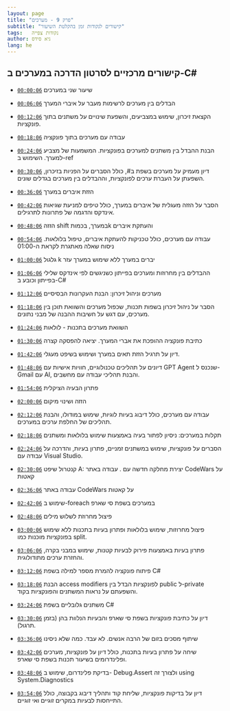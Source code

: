 ```yaml
---
layout: page
title: "פרק 9 - מערכים"
subtitle: "קישורים לנקודות זמן בהקלטת השיעור"
tags:   נקודות צפייה
author: גיא סידס
lang: he
---
```


## קישורים מרכזיים לסרטון הדרכה במערכים ב-C#

- [`00:00:06`](https://youtu.be/fUEoGfG0HzU?t=6) שיעור שני במערכים
- [`00:06:06`](https://youtu.be/fUEoGfG0HzU?t=366) הבדלים בין מערכים לרשימות מעבר על איברי המערך
- [`00:12:06`](https://youtu.be/fUEoGfG0HzU?t=726) הקצאת זיכרון, שימוש במצביעים, והשפעת שינויים על משתנים בתוך פונקציות.
- [`00:18:06`](https://youtu.be/fUEoGfG0HzU?t=1086) עבודה עם מערכים בתוך פונקציה
- [`00:24:06`](https://youtu.be/fUEoGfG0HzU?t=1446) הבנת ההבדל בין משתנים למערכים בפונקציות. המשמעות של מצביע למערך. השימוש ב-ref
- [`00:30:06`](https://youtu.be/fUEoGfG0HzU?t=1806) דיון מעמיק על מערכים בשפת ב#, כולל הסברים על הפניות בזיכרון, השפעתן על העברת ערכים לפונקציות, וההבדלים בין מערכים בגדלים שונים.
- [`00:36:06`](https://youtu.be/fUEoGfG0HzU?t=2166) הזזת איברים במערך
- [`00:42:06`](https://youtu.be/fUEoGfG0HzU?t=2526) הסבר על הזזה מעגלית של איברים במערך, כולל טיפים למניעת שגיאות אינדקס והדגמה של פתרונות לתרגילים.
- [`00:48:06`](https://youtu.be/fUEoGfG0HzU?t=2886) הזזה shift במערך, בכמותk והעתקת איברים
- [`00:54:06`](https://youtu.be/fUEoGfG0HzU?t=3246) עבודה עם מערכים, כולל טכניקות להעתקת איברים, טיפול בלולאות. ניסוח שאלה מאתגרת לקראת ה-01:00
- [`01:00:06`](https://youtu.be/fUEoGfG0HzU?t=3606) גלגול k יברים במערך ללא שימוש במערך עזר
- [`01:06:06`](https://youtu.be/fUEoGfG0HzU?t=3966) ההבדלים בין מחרוזות ומערכים בפייתון כשניגשים לפי אינדקס שלילי בפייתון וכובע ב-C#
- [`01:12:06`](https://youtu.be/fUEoGfG0HzU?t=4326) מערכים וניהול זיכרון: הבנת העקרונות הבסיסיים
- [`01:18:06`](https://youtu.be/fUEoGfG0HzU?t=4686) הסבר על ניהול זיכרון בשפות תכנות, שכפול מערכים והשוואת תוכן בין מערכים, עם דגש על חשיבות ההבנה של מבני נתונים.
- [`01:24:06`](https://youtu.be/fUEoGfG0HzU?t=5046) השוואת מערכים בתכנות - לולאות
- [`01:30:06`](https://youtu.be/fUEoGfG0HzU?t=5406) כתיבת פונקציה ההופכת את אברי המערך. יציאה להפסקה קצרה

- [`01:42:06`](https://youtu.be/fUEoGfG0HzU?t=6126) דיון על תרגיל הזזת תאים במערך ושימוש בשיפט מעגלי.
- [`01:48:06`](https://youtu.be/fUEoGfG0HzU?t=6486) דיונים על תהליכים טכנולוגיים, חוויות אישיות עם GPT Agent  שנכנס ל-Gmail עם AI, והבנת תהליכי עבודה עם מחשבים.
- [`01:54:06`](https://youtu.be/fUEoGfG0HzU?t=6846) פתרון הבעיה הציקלית
- [`02:00:06`](https://youtu.be/fUEoGfG0HzU?t=7206) הזזה ושינוי מיקום
- [`02:12:06`](https://youtu.be/fUEoGfG0HzU?t=7926) עבודה עם מערכים, כולל דיבוג בעיות לוגיות, שימוש במודולו, והבנת תהליכים של החלפת ערכים במערכים.
- [`02:18:06`](https://youtu.be/fUEoGfG0HzU?t=8286) תקלות במערכים: ניסיון לפתור בעיה באמצעות שימוש בלולאות ומשתנים
- [`02:24:06`](https://youtu.be/fUEoGfG0HzU?t=8646) הסברים על פונקציות, שימוש במשתנים זמניים, פתרון בעיות, והדרכה על עבודה עם Visual Studio.
- [`02:30:06`](https://youtu.be/fUEoGfG0HzU?t=9006) קנטרול שיפט A: יצירת מחלקה חדשה עם . עבודה באתר CodeWars על קאטות
- [`02:36:06`](https://youtu.be/fUEoGfG0HzU?t=9366) עבודה באתר CodeWars על קאטות
- [`02:42:06`](https://youtu.be/fUEoGfG0HzU?t=9726) שימוש ב-foreach במערכים בשפת סי שארפ
- [`02:48:06`](https://youtu.be/fUEoGfG0HzU?t=10086)  פיצול מחרוזת לשלוש מילים
- [`03:00:06`](https://youtu.be/fUEoGfG0HzU?t=10806)  פיצול מחרוזות, שימוש בלולאות ופתרון בעיות בתכנות ללא שימוש בפונקציות מוכנות כמו split.
- [`03:06:06`](https://youtu.be/fUEoGfG0HzU?t=11166) פתרון בעיות באמצעות פירוק לבעיות קטנות, שימוש במבני בקרה, והחזרת ערכים מתודולוגית.
- [`03:12:06`](https://youtu.be/fUEoGfG0HzU?t=11526) פיתוח פונקציה להמרת מספר למילה בשפת C#
- [`03:18:06`](https://youtu.be/fUEoGfG0HzU?t=11886) הבנת access modifiers לפונקציות הבדל בין public ל-private והשפעתם על נראות המשתנים והפונקציות בקוד.
- [`03:24:06`](https://youtu.be/fUEoGfG0HzU?t=12246) משתנים גלובליים בשפת C#
- [`03:30:06`](https://youtu.be/fUEoGfG0HzU?t=12606) דיון על כתיבת פונקציות בשפת סי שארפ והבעיות הנלוות בהן (בזמן תרגול).
- [`03:36:06`](https://youtu.be/fUEoGfG0HzU?t=12966) שיתוף מסכים בזום של הרבה אנשים. לא עבד. כמה שלא ניסינו
- [`03:42:06`](https://youtu.be/fUEoGfG0HzU?t=13326) שיחה על פתרון בעיות בתכנות, כולל דיון על פונקציות, מערכים ופלינדרומים בשיעור תכנות בשפת סי שארפ.
- [`03:48:06`](https://youtu.be/fUEoGfG0HzU?t=13686) בדיקת פלינדרום, שימוש ב- Debug.Assert ולצורך זה using System.Diagnostics
- [`03:54:06`](https://youtu.be/fUEoGfG0HzU?t=14046) דיון על בדיקות פונקציות, שליחת קוד ותהליך דיבוג בקבוצה, כולל התייחסות לבעיות במקרים זוגיים ואי זוגיים.
